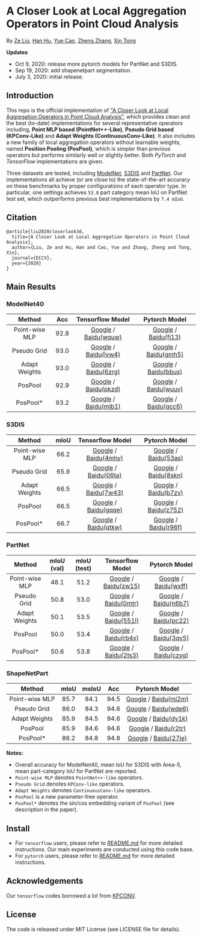 # A Closer Look at Local Aggregation Operators in Point Cloud Analysis

By [Ze Liu](https://github.com/zeliu98), [Han Hu](https://github.com/ancientmooner), [Yue Cao](https://github.com/caoyue10), [Zheng Zhang](https://github.com/stupidZZ), [Xin Tong](http://www.xtong.info/)

**Updates**
- Oct  9, 2020: release more pytorch models for PartNet and S3DIS.
- Sep 19, 2020: add shapenetpart segmentation.
- July 3, 2020: initial release.

## Introduction

This repo is the official implementation of ["A Closer Look at Local Aggregation Operators in Point Cloud Analysis"](https://arxiv.org/pdf/2007.01294.pdf), which provides clean and the best (to-date) implementations for several representative operators including, **Point MLP based (PointNet++-Like)**, **Pseudo Grid based (KPConv-Like)** and **Adapt Weights (ContinuousConv-Like)**. It also includes a new family of local aggregation operators without learnable weights, named **Position Pooling (PosPool)**, which is simpler than previous operators but performs similarly well or slightly better. Both *PyTorch* and *TensorFlow* implementations are given.

Three datasets are tested, including [ModelNet](https://modelnet.cs.princeton.edu/), [S3DIS](http://buildingparser.stanford.edu/dataset.html) and [PartNet](https://cs.stanford.edu/~kaichun/partnet/). Our implementations all achieve (or are close to) the state-of-the-art accuracy on these benchmarks by proper configurations of each operator type. In particular, one settings achieves `53.8` part category mean IoU on PartNet test set, which outperforms previous best implementations by `7.4 mIoU`.

## Citation

```
@article{liu2020closerlook3d,
  title={A Closer Look at Local Aggregation Operators in Point Cloud Analysis},
  author={Liu, Ze and Hu, Han and Cao, Yue and Zhang, Zheng and Tong, Xin},
  journal={ECCV},
  year={2020}
}
```

## Main Results 

### ModelNet40
|Method | Acc| Tensorflow Model|Pytorch Model|
|:---:|:---:|:---:|:---:|
|Point-wise MLP| 92.8 | [Google](https://drive.google.com/drive/folders/1-CLOVeSmsA-M6sORRhg9mXWRFqloc-n5?usp=sharing) / [Baidu(wquw)](https://pan.baidu.com/s/1SgQz8Dm561mD9CXMjYOpgw) | [Google](https://drive.google.com/file/d/15O_W7gxgO8JbzduAQEXd4hHvSh5cYRA9/view?usp=sharing) / [Baidu(fj13)](https://pan.baidu.com/s/1GmBNCTeyWoE7ISKsnSqlJA) |
|Pseudo Grid| 93.0 | [Google](https://drive.google.com/drive/folders/16fUdp41jSDD9kHUrXCk_v_1LEkLFsOAp?usp=sharing) / [Baidu(lvw4)](https://pan.baidu.com/s/1xLavURu0m69BQhrZRaDrEg)  | [Google](https://drive.google.com/drive/folders/1ZYG_jIUWXcyf-HuAH-zT-QUIZaIgwjhv?usp=sharing) / [Baidu(gmh5)](https://pan.baidu.com/s/1JZDIZGnZZvzMac5bkuMGng) |
|Adapt Weights| 93.0 | [Google](https://drive.google.com/drive/folders/1KSVZvPdqTE0I6fceIx7y6Xp1uaxEd5R3?usp=sharing) / [Baidu(6zrg)](https://pan.baidu.com/s/1byai_J1xi8oSr3iJSyTynw) | [Google](https://drive.google.com/file/d/1ZxLi0loYV3tdaBgbuJfHXqtknMFmLjh1/view?usp=sharing) / [Baidu(bbus)](https://pan.baidu.com/s/1yS9RfdQtCHNsIkKGrfeDFg) |
|PosPool| 92.9 | [Google](https://drive.google.com/drive/folders/1O34VC4APga7hykrNVuoeL8n0LCLNIv96?usp=sharing) / [Baidu(pkzd)](https://pan.baidu.com/s/1Oo9FsRU5pl6yGy2QpjqIHw) | [Google](https://drive.google.com/file/d/1j9_JqxVPEsRjhOMQUeTxmyhJQ9zb65RC/view?usp=sharing) / [Baidu(wuuv)](https://pan.baidu.com/s/1tTjFEIhfqrttRxb32h2URQ) |
|PosPool*| 93.2 | [Google](https://drive.google.com/drive/folders/10P_Gu5cmaJqg4VyXa27iDi32LH4rpc7o?usp=sharing) / [Baidu(mjb1)](https://pan.baidu.com/s/1pNBfE2bdmcSY1gG6zQv8Dw) | [Google](https://drive.google.com/file/d/1HSu6K-prMka4tnjx6pMh82oy2igbKzCV/view?usp=sharing) / [Baidu(qcc6)](https://pan.baidu.com/s/1vtwsqdCYUXKiMBc240JhqA) |

### S3DIS
|Method | mIoU | Tensorflow Model | Pytorch Model|
|:---:|:---:|:---:|:---:|
|Point-wise MLP|  66.2 | [Google](https://drive.google.com/drive/folders/1a02JAQnx3WbZ2ngICNSG6fkZ-Mq_knm7?usp=sharing) / [Baidu(4mhy)](https://pan.baidu.com/s/17wJF7G0FYgMlTzzeJDmFnQ) | [Google](https://drive.google.com/file/d/1WuXb9ajGyE77eAxIrDvQjNzCclWIxf1B/view?usp=sharing) / [Baidu(53as)](https://pan.baidu.com/s/1PRG7sL_Ply_IhuctKQq96g)|
|Pseudo Grid| 65.9 | [Google](https://drive.google.com/drive/folders/1DDkYHliFwlwKkloqBUXke0qP125yXurD?usp=sharing) / [Baidu(06ta)](https://pan.baidu.com/s/1WekK2KKsccsflKsjSVn6ig) | [Google](https://drive.google.com/drive/folders/1_69Wbe_Au1kLD18zwEoTa3Qa1bLLZY2u?usp=sharing) / [Baidu(8skn)](https://pan.baidu.com/s/1sOI03cbjozsZOKs5Pu7b9w) |
|Adapt Weights| 66.5 |[Google](https://drive.google.com/drive/folders/1UtSqxg1Bbfk21Rq7SuLllVbm0rDa3Bli?usp=sharing) / [Baidu(7w43)](https://pan.baidu.com/s/1tohALjQq771sPLesBEfD2A) | [Google](https://drive.google.com/file/d/1bWGufvua-o1d7P3awaTYnRaUJzYWrizn/view?usp=sharing) / [Baidu(b7zv)](https://pan.baidu.com/s/170hstXHc1eRyVWmRsaHmmg) |
|PosPool| 66.5 | [Google](https://drive.google.com/drive/folders/15xzFso1lZy-WrAx57eJ7wQd4zYTYPMfz?usp=sharing) / [Baidu(gqqe)](https://pan.baidu.com/s/19hntRNJYDnQ80RpzqheyTw) | [Google](https://drive.google.com/file/d/12DOacsRjXdyawd_FKS7DQ2LL93ldy-Hm/view?usp=sharing) / [Baidu(z752)](https://pan.baidu.com/s/1Z-0j3flGOFAJbt3v-Hqlcg) |
|PosPool*| 66.7 | [Google](https://drive.google.com/drive/folders/1MT-262K2m65mkUq077DhrFTMqnM-XdEa?usp=sharing) / [Baidu(qtkw)](https://pan.baidu.com/s/1hvBtQl0ILK18qlyeCOvNMQ) | [Google](https://drive.google.com/file/d/1KNGOrv4O0kQBzp_BnHfvoy2_T5Xbe-eM/view?usp=sharing) / [Baidu(r96f)](https://pan.baidu.com/s/1YVREDgqAiKZOxcSyXInlRA) |

### PartNet
|Method | mIoU (val)| mIoU (test) | Tensorflow Model| Pytorch Model|
|:---:|:---:|:---:|:---:|:---:|
|Point-wise MLP| 48.1 | 51.2 | [Google](https://drive.google.com/drive/folders/13xAG9D6L0bBBXM8kS6pDYEzApOlae7TZ?usp=sharing) / [Baidu(zw15)](https://pan.baidu.com/s/1jh_Pk44QhXs2m1rCmk5STQ) | [Google](https://drive.google.com/file/d/19vmcCNitQa-CRSm-5eD2ekrLKb_l57P5/view?usp=sharing) / [Baidu(wxff)](https://pan.baidu.com/s/1ecBICMmGyNpV9QC0DT9RBw) |
|Pseudo Grid| 50.8 | 53.0 | [Google](https://drive.google.com/drive/folders/1cGdr1vnYB1ZkMjDUfUZ2YCfoscr5NyV0?usp=sharing) / [Baidu(0mtr)](https://pan.baidu.com/s/114xIbeOzyqOo-vL1z-CVJA) | [Google](https://drive.google.com/drive/folders/1qroLeAPSmaSPX_02CEq1LLtbQDQ-lXo6?usp=sharing) / [Baidu(n6b7)](https://pan.baidu.com/s/1eZLCDeyu0Ms8CZFt3CsJmA) |
|Adapt Weights| 50.1 | 53.5 | [Google](https://drive.google.com/drive/folders/1am3oRLnvj5crHXkLl00gAmdE54vGucPe?usp=sharing) / [Baidu(551l)](https://pan.baidu.com/s/1S58JVu2IFxphRO1DkNhiOw) | [Google](https://drive.google.com/file/d/1914kK4DRwdKI8-2wIMNvE4WBEBplpbYr/view?usp=sharing) / [Baidu(pc22)](https://pan.baidu.com/s/10o8aZ96eB9Qwx-IOAvHuMA) |
|PosPool| 50.0 | 53.4 | [Google](https://drive.google.com/drive/folders/1KxjArkFtRUCDkVU8CLO3halL1sU3aZ0N?usp=sharing) / [Baidu(rb4x)](https://pan.baidu.com/s/1CUyjDucCp7xU5MDt-a2Y9Q) | [Google](https://drive.google.com/file/d/11d-gUIPV2qVIiDT2T6yudQqmJ4Tu-51z/view?usp=sharing) / [Baidu(3qv5)](https://pan.baidu.com/s/1oBi15B4LD_krWYTYr2Kp2A) |
|PosPool*| 50.6 | 53.8 | [Google](https://drive.google.com/drive/folders/1eKfuVctpSiAsIpdT0JA3Ns5Su0UhN0QA?usp=sharing) / [Baidu(2ts3)](https://pan.baidu.com/s/1oE2BJJBw137DJ_D7iFweFw) | [Google](https://drive.google.com/file/d/1sOs2T--sw2wT4UXHgVbI5Kr6e1xDxvI0/view?usp=sharing) / [Baidu(czyq)](https://pan.baidu.com/s/19q0Gdpzr6n-i6O3PnKh9SA) |

### ShapeNetPart
|Method | mIoU | msIoU | Acc |Pytorch Model |
|:---:|:---:|:---:|:---:|:---:|
|Point-wise MLP| 85.7 | 84.1| 94.5 |[Google](https://drive.google.com/file/d/1XLihNmX39zQEoKZ2_qwrxiKzngqTLy_9/view?usp=sharing) / [Baidu(mi2m)](https://pan.baidu.com/s/1MmsQ-m-SIVm2kfgZmp1_Qw)|
|Pseudo Grid| 86.0 | 84.3 | 94.6 |[Google](https://drive.google.com/drive/folders/1qSsj6gmFcn_SElrvZ2OEq6i-Pa1wxC35?usp=sharing) / [Baidu(wde6)](https://pan.baidu.com/s/1Hi20w5j0KfkrTgU6oBgUVQ)|
|Adapt Weights| 85.9 | 84.5 | 94.6 |[Google](https://drive.google.com/file/d/1pjfy3tnnwNO4BV9rXgN82U4njg_YMbSd/view?usp=sharing) / [Baidu(dy1k)](https://pan.baidu.com/s/144VaHNCZHip8Wf-oFaBqUA) |
|PosPool| 85.9 | 84.6 | 94.6 |[Google](https://drive.google.com/file/d/1ca-XO_KEHv9ozB4WoF7sh-p2SPkbnt2I/view?usp=sharing) / [Baidu(r2tr)](https://pan.baidu.com/s/1T41i8m3L8CRF_I_QU3j_QA)|
|PosPool*| 86.2 | 84.8 | 94.8 |[Google](https://drive.google.com/file/d/1Qt3mrxcstKIPidCJqEBAKt5a5zHhn-rW/view?usp=sharing) / [Baidu(27ie)](https://pan.baidu.com/s/1QOWKIoO2cEuvc3b6G2RVWg) |

**Notes:**
- Overall accuracy for ModelNet40, mean IoU for S3DIS with Area-5, mean part-category IoU for PartNet are reported.
- `Point-wise MLP` denotes `PointNet++-like` operators.
- `Pseudo Grid` denotes `KPConv-like` operators.
- `Adapt Weights` denotes `ContinuousConv-like` operators.
- `PosPool` is a new parameter-free operator.
- `PosPool*` denotes the sin/cos embedding variant of `PosPool` (see description in the paper).

## Install
- For `tensorflow` users, please refer to [README.md](./tensorflow/README.md) for more detailed instructions. Our main experiments are conducted using this code base.
- For `pytorch` users, please refer to [README.md](./pytorch/README.md) for more detailed instructions.

## Acknowledgements

Our `tensorflow` codes borrowed a lot from [KPCONV](https://github.com/HuguesTHOMAS/KPConv).

## License

The code is released under MIT License (see LICENSE file for details).
